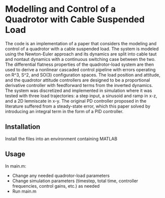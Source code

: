 # Modelling and Control of a Quadrotor with Cable Suspended Load

The code is an implementation of a paper that considers the modeling and control of a quadrotor with a cable suspended load. The system is modeled using the Newton-Euler approach and its dynamics are split into cable taut and nontaut dynamics with a continuous switching case between the two. The differential flatness properties of the quadrotor-load system are then used to derive a nonlinear cascaded control pipeline with errors operating on R^3, S^2, and SO(3) configuration spaces. The load position and attitude, and the quadrotor attitude controllers are designed to be a proportional derivative controller with feedforward terms from the inverted dynamics. The system was discretized and implemented in simulation where it was tested with three load trajectories: a step input, a sinusoid and ramp in x-z, and a 2D lemniscate in x-y. The original PD controller proposed in the literature suffered from a steady-state error, which this paper solved by introducing an integral term in the form of a PID controller.


## Installation

Install the files into an environment containing MATLAB


## Usage

In main.m:
- Change any needed quadrotor-load parameters
- Change simulation parameters (timestep, total time, controller frequencies, control gains, etc.) as needed
- Run main.m
